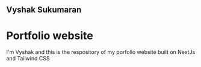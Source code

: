 ## Vyshak Sukumaran

# Portfolio website

I'm Vyshak and this is the respository of my porfolio website built on NextJs and Tailwind CSS

